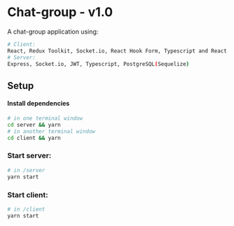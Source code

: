 # Chat-group - v1.0

A chat-group application using:

```bash
# Client:
React, Redux Toolkit, Socket.io, React Hook Form, Typescript and React Material
# Server:
Express, Socket.io, JWT, Typescript, PostgreSQL(Sequelize)
```

## Setup

#### Install dependencies

```bash
# in one terminal window
cd server && yarn
# in another terminal window
cd client && yarn
```

### Start server:

```bash
# in /server
yarn start
```

### Start client:

```bash
# in /client
yarn start
```
